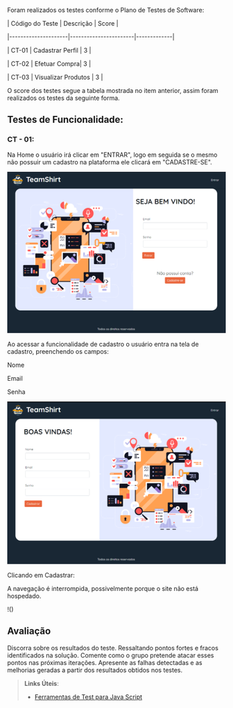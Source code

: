 Foram realizados os testes conforme o Plano de Testes de Software: 

  

| Código do Teste | Descrição | Score | 

|---------------------|-----------------------|-------------| 

| CT-01 | Cadastrar Perfil | 3 | 

| CT-02 | Efetuar Compra| 3 | 

| CT-03 | Visualizar Produtos | 3 | 

  

O score dos testes segue a tabela mostrada no item anterior, assim foram realizados os testes da seguinte forma. 

  

## Testes de Funcionalidade: 

  

### CT - 01: 

  

Na Home o usuário irá clicar em "ENTRAR", logo em seguida se o mesmo não possuir um cadastro na plataforma ele clicará em "CADASTRE-SE". 

<img src=https://github.com/ICEI-PUC-Minas-PMV-ADS/pmv-ads-2022-2-e2-proj-int-t7-teamshirt/blob/e0bceacddda2c9319d712956fc4c70f4c64ad378/docs/img/homelogin.png>

  

Ao acessar a funcionalidade de cadastro o usuário entra na tela de cadastro, preenchendo os campos: 

Nome 

Email 

Senha 

<img src=https://github.com/ICEI-PUC-Minas-PMV-ADS/pmv-ads-2022-2-e2-proj-int-t7-teamshirt/blob/e0bceacddda2c9319d712956fc4c70f4c64ad378/docs/img/CadastroPrinc.png>

Clicando em Cadastrar:  

A navegação é interrompida, possivelmente porque o site não está hospedado. 

!() 

## Avaliação

Discorra sobre os resultados do teste. Ressaltando pontos fortes e fracos identificados na solução. Comente como o grupo pretende atacar esses pontos nas próximas iterações. Apresente as falhas detectadas e as melhorias geradas a partir dos resultados obtidos nos testes.

> **Links Úteis**:
> - [Ferramentas de Test para Java Script](https://geekflare.com/javascript-unit-testing/)
